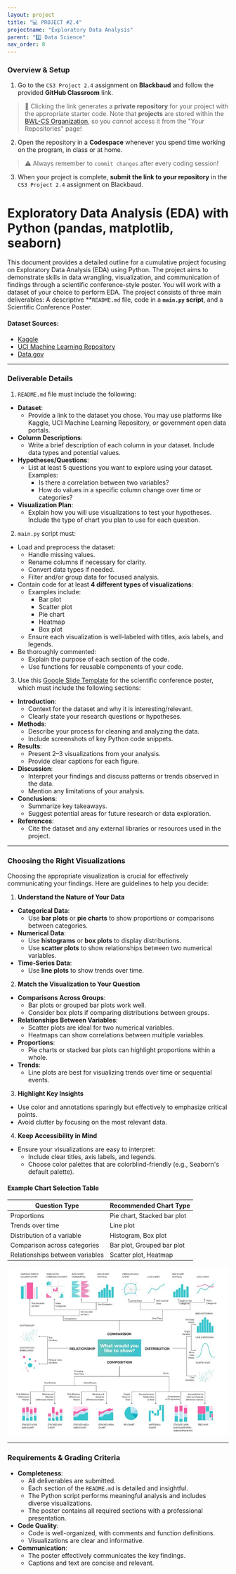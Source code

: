 ```yaml
---
layout: project
title: "💻 PROJECT #2.4"
projectname: "Exploratory Data Analysis"
parent: "2️⃣ Data Science"
nav_order: 8
---
```


### Overview & Setup


<div class="setup" markdown="block">

1. Go to the `CS3 Project 2.4` assignment on **Blackbaud** and follow the provided **GitHub Classroom** link.
  > 📁 Clicking the link generates a **private repository** for your project with the appropriate starter code. Note that **projects** are stored within the [BWL-CS Organization](https://github.com/BWL-CS), so you _cannot_ access it from the "Your Repositories" page!
2. Open the repository in a **Codespace** whenever you spend time working on the program, in class or at home. 
  > ⚠️ Always remember to `commit changes` after every coding session!
3. When your project is complete, **submit the link to your repository** in the `CS3 Project 2.4` assignment on Blackbaud.

</div>

# Exploratory Data Analysis (EDA) with Python (pandas, matplotlib, seaborn)

This document provides a detailed outline for a cumulative project focusing on Exploratory Data Analysis (EDA) using Python. The project aims to demonstrate skills in data wrangling, visualization, and communication of findings through a scientific conference-style poster. You will work with a dataset of your choice to perform EDA. The project consists of three main deliverables: A descriptive **`README.md` file, code in a **`main.py` script**, and a Scientific Conference Poster. 


#### Dataset Sources:
- [Kaggle](https://www.kaggle.com/)
- [UCI Machine Learning Repository](https://archive.ics.uci.edu/ml/index.php)
- [Data.gov](https://www.data.gov/)

---

### Deliverable Details

1. `README.md` file must include the following:

- **Dataset**:
  - Provide a link to the dataset you chose. You may use platforms like Kaggle, UCI Machine Learning Repository, or government open data portals.
- **Column Descriptions**:
  - Write a brief description of each column in your dataset. Include data types and potential values.
- **Hypotheses/Questions**:
  - List at least 5 questions you want to explore using your dataset. Examples:
    - Is there a correlation between two variables?
    - How do values in a specific column change over time or categories?
- **Visualization Plan**:
  - Explain how you will use visualizations to test your hypotheses. Include the type of chart you plan to use for each question.

2. `main.py` script must:

- Load and preprocess the dataset:
  - Handle missing values.
  - Rename columns if necessary for clarity.
  - Convert data types if needed.
  - Filter and/or group data for focused analysis.
- Contain code for at least **4 different types of visualizations**:
  - Examples include:
    - Bar plot
    - Scatter plot
    - Pie chart
    - Heatmap
    - Box plot
  - Ensure each visualization is well-labeled with titles, axis labels, and legends.
- Be thoroughly commented:
  - Explain the purpose of each section of the code.
  - Use functions for reusable components of your code.

3. Use this [Google Slide Template](https://docs.google.com/presentation/d/1IkrIYBNTEBLFIO7kqUJWvrWhzRuiYhXyX7lxNZglkpU/edit?usp=sharing) for the scientific conference poster, which must include the following sections:

- **Introduction**:
  - Context for the dataset and why it is interesting/relevant.
  - Clearly state your research questions or hypotheses.
- **Methods**:
  - Describe your process for cleaning and analyzing the data.
  - Include screenshots of key Python code snippets.
- **Results**:
  - Present 2–3 visualizations from your analysis.
  - Provide clear captions for each figure.
- **Discussion**:
  - Interpret your findings and discuss patterns or trends observed in the data.
  - Mention any limitations of your analysis.
- **Conclusions**:
  - Summarize key takeaways.
  - Suggest potential areas for future research or data exploration.
- **References**:
  - Cite the dataset and any external libraries or resources used in the project.

---

### Choosing the Right Visualizations

Choosing the appropriate visualization is crucial for effectively communicating your findings. Here are guidelines to help you decide:

1. **Understand the Nature of Your Data**
  - **Categorical Data**:
    - Use **bar plots** or **pie charts** to show proportions or comparisons between categories.
  - **Numerical Data**:
    - Use **histograms** or **box plots** to display distributions.
    - Use **scatter plots** to show relationships between two numerical variables.
  - **Time-Series Data**:
    - Use **line plots** to show trends over time.

2. **Match the Visualization to Your Question**
  - **Comparisons Across Groups**:
    - Bar plots or grouped bar plots work well.
    - Consider box plots if comparing distributions between groups.
  - **Relationships Between Variables**:
    - Scatter plots are ideal for two numerical variables.
    - Heatmaps can show correlations between multiple variables.
  - **Proportions**:
    - Pie charts or stacked bar plots can highlight proportions within a whole.
  - **Trends**:
    - Line plots are best for visualizing trends over time or sequential events.

3. **Highlight Key Insights**
  - Use color and annotations sparingly but effectively to emphasize critical points.
  - Avoid clutter by focusing on the most relevant data.

4. **Keep Accessibility in Mind**
  - Ensure your visualizations are easy to interpret:
    - Include clear titles, axis labels, and legends.
    - Choose color palettes that are colorblind-friendly (e.g., Seaborn's default palette).

#### Example Chart Selection Table

| **Question Type**              | **Recommended Chart Type**       |
|--------------------------------|----------------------------------|
| Proportions                    | Pie chart, Stacked bar plot      |
| Trends over time               | Line plot                        |
| Distribution of a variable     | Histogram, Box plot              |
| Comparison across categories   | Bar plot, Grouped bar plot       |
| Relationships between variables| Scatter plot, Heatmap            |

![image](data-viz-cheatsheet.jpeg)

---

### Requirements & Grading Criteria

- **Completeness**:
  - All deliverables are submitted.
  - Each section of the `README.md` is detailed and insightful.
  - The Python script performs meaningful analysis and includes diverse visualizations.
  - The poster contains all required sections with a professional presentation.
- **Code Quality**:
  - Code is well-organized, with comments and function definitions.
  - Visualizations are clear and informative.
- **Communication**:
  - The poster effectively communicates the key findings.
  - Captions and text are concise and relevant.

